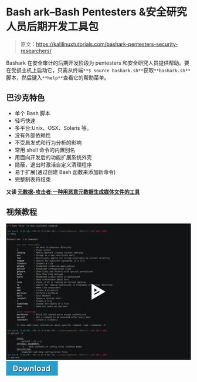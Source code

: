 # Bash ark–Bash Pentesters &安全研究人员后期开发工具包

> 原文：<https://kalilinuxtutorials.com/bashark-pentesters-security-researchers/>

Bashark 在安全审计的后期开发阶段为 pentesters 和安全研究人员提供帮助。要在受损主机上启动它，只需从终端`**$ source bashark.sh**`获取`**bashark.sh**`脚本，然后键入`**help**`查看它的帮助菜单。

## **巴沙克特色**

*   单个 Bash 脚本
*   轻巧快速
*   多平台:Unix、OSX、Solaris 等。
*   没有外部依赖性
*   不受启发式和行为分析的影响
*   常用 shell 命令的内置别名
*   用面向开发后的功能扩展系统外壳
*   隐蔽，退出时激活自定义清理程序
*   易于扩展(通过创建 Bash 函数来添加新命令)
*   完整制表符结束

**又读 [元数据-攻击者:一种用恶意元数据生成媒体文件的工具](https://kalilinuxtutorials.com/metadata-attacker/)**

## **视频教程**

[![](img//eafa82885f215eb81376dd73d12ea1a1.png) ](https://asciinema.org/a/YJEbXtuz3lBb16pIsfj7mdnEE) [ ![](img//d861a9096555aeb1980fc054015933d7.png)](https://github.com/TheSecondSun/Bashark)
